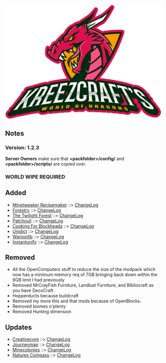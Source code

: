 ![WORLD OF DRAGONS - Player's Choice LOGO](https://github.com/kreezxil/kreezcraft.com/blob/master/clean-background.png)

## Notes
### Version: 1.2.3
**Server Owners** make sure that **\<packfolder\>/config/** and **\<packfolder\>/scripts/** are copied over.

### WORLD WIPE REQUIRED

## Added
- [Minetweaker Recipemaker](https://www.curseforge.com/minecraft/mc-mods/minetweaker-recipemaker) ::> [ChangeLog](https://www.curseforge.com/minecraft/mc-mods/minetweaker-recipemaker/files/2497436)
- [Forestry](https://www.curseforge.com/minecraft/mc-mods/forestry) ::> [ChangeLog](https://www.curseforge.com/minecraft/mc-mods/forestry/files/2824425)
- [The Twilight Forest](https://www.curseforge.com/minecraft/mc-mods/the-twilight-forest) ::> [ChangeLog](https://www.curseforge.com/minecraft/mc-mods/the-twilight-forest/files/2818055)
- [Patchouli](https://www.curseforge.com/minecraft/mc-mods/patchouli) ::> [ChangeLog](https://www.curseforge.com/minecraft/mc-mods/patchouli/files/2731963)
- [Cooking For Blockheads](https://www.curseforge.com/minecraft/mc-mods/cooking-for-blockheads) ::> [ChangeLog](https://www.curseforge.com/minecraft/mc-mods/cooking-for-blockheads/files/2733516)
- [Unidict](https://www.curseforge.com/minecraft/mc-mods/unidict) ::> [ChangeLog](https://www.curseforge.com/minecraft/mc-mods/unidict/files/2796682)
- [Wanionlib](https://www.curseforge.com/minecraft/mc-mods/wanionlib) ::> [ChangeLog](https://www.curseforge.com/minecraft/mc-mods/wanionlib/files/2807433)
- [Instantunify](https://www.curseforge.com/minecraft/mc-mods/instantunify) ::> [ChangeLog](https://www.curseforge.com/minecraft/mc-mods/instantunify/files/2578325)

## Removed
- All the OpenComputers stuff to reduce the size of the modpack which now has a minimum memory req of 7GB bringing back down within the 6GB limit I had previously
- Removed MrCrayFish Furniture, Landlust Furniture,  and Bibliocraft as you have DecoCraft.
- Hopperducts because buildcraft
- Removed my more this and that mods because of OpenBlocks.
- Removed biomes o'plenty
- Removed Hunting dimension

## Updates
- [Creativecore](https://www.curseforge.com/minecraft/mc-mods/creativecore) ::> [ChangeLog](https://www.curseforge.com/minecraft/mc-mods/creativecore/files/2844842)
- [Journeymap](https://www.curseforge.com/minecraft/mc-mods/journeymap) ::> [ChangeLog](https://www.curseforge.com/minecraft/mc-mods/journeymap/files/2844789)
- [Minecolonies](https://www.curseforge.com/minecraft/mc-mods/minecolonies) ::> [ChangeLog](https://www.curseforge.com/minecraft/mc-mods/minecolonies/files/2845985)
- [Natures Compass](https://www.curseforge.com/minecraft/mc-mods/natures-compass) ::> [ChangeLog](https://www.curseforge.com/minecraft/mc-mods/natures-compass/files/2846584)
